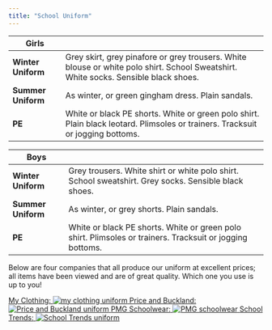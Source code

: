 ```yaml
---
title: "School Uniform"
---
```


| **Girls**          |                                                                                                                                     |
| ------------------ | ----------------------------------------------------------------------------------------------------------------------------------- |
| **Winter Uniform** | Grey skirt, grey pinafore or grey trousers. White blouse or white polo shirt. School Sweatshirt. White socks. Sensible black shoes. |
| **Summer Uniform** | As winter, or green gingham dress. Plain sandals.                                                                                   |
| **PE**             | White or black PE shorts. White or green polo shirt. Plain black leotard. Plimsoles or trainers. Tracksuit or jogging bottoms.      |

| **Boys**           |                                                                                                           |
| ------------------ | --------------------------------------------------------------------------------------------------------- |
| **Winter Uniform** | Grey trousers. White shirt or white polo shirt. School sweatshirt. Grey socks. Sensible black shoes.      |
| **Summer Uniform** | As winter, or grey shorts. Plain sandals.                                                                 |
| **PE**             | White or black PE shorts. White or green polo shirt. Plimsoles or trainers. Tracksuit or jogging bottoms. |

Below are four companies that all produce our uniform at excellent prices; all items have been viewed and are of great quality. Which one you use is up to you!

<div class="content-grid uniform-pics">
	<a href="https://myclothing.com/" target="_blank">
		<span>My Clothing:</span>
		<img src="/images/uniform/my-clothing-logo.png" alt="my clothing uniform">
	</a>
	<a href="https://www.pbuniform-online.co.uk/decoy" target="_blank">
		<span>Price and Buckland:</span>
		<img src="/images/uniform/pbLogo.png" alt="Price and Buckland uniform">
	</a>
	<a href="http://pmgschoolwear.co.uk/" target="_blank">
		<span>PMG Schoolwear:</span>
		<img src="/images/uniform/pmg.jpg" alt="PMG schoolwear">
	</a>
	<a href="http://www.schooltrends.co.uk/" target="_blank">
		<span>School Trends:</span>
		<img src="/images/uniform/schoolTrends.jpg" alt="School Trends uniform">
	</a>
</div>
